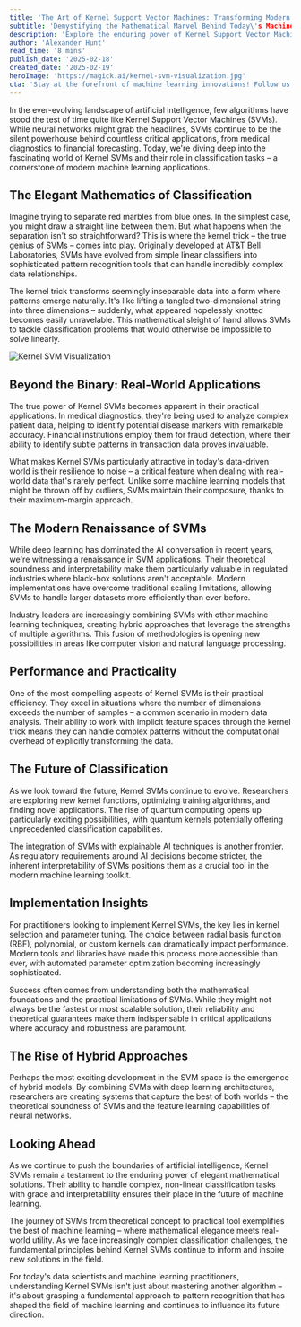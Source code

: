 ```yaml
---
title: 'The Art of Kernel Support Vector Machines: Transforming Modern Classification Tasks'
subtitle: 'Demystifying the Mathematical Marvel Behind Today\'s Machine Learning Success Stories'
description: 'Explore the enduring power of Kernel Support Vector Machines (SVMs) in modern machine learning. From medical diagnostics to financial forecasting, discover how this elegant mathematical approach continues to drive innovation in AI classification tasks, offering unmatched reliability and interpretability in an era dominated by neural networks.'
author: 'Alexander Hunt'
read_time: '8 mins'
publish_date: '2025-02-18'
created_date: '2025-02-19'
heroImage: 'https://magick.ai/kernel-svm-visualization.jpg'
cta: 'Stay at the forefront of machine learning innovations! Follow us on LinkedIn for more in-depth analyses of groundbreaking AI technologies and their real-world applications.'
---
```


In the ever-evolving landscape of artificial intelligence, few algorithms have stood the test of time quite like Kernel Support Vector Machines (SVMs). While neural networks might grab the headlines, SVMs continue to be the silent powerhouse behind countless critical applications, from medical diagnostics to financial forecasting. Today, we're diving deep into the fascinating world of Kernel SVMs and their role in classification tasks – a cornerstone of modern machine learning applications.

## The Elegant Mathematics of Classification

Imagine trying to separate red marbles from blue ones. In the simplest case, you might draw a straight line between them. But what happens when the separation isn't so straightforward? This is where the kernel trick – the true genius of SVMs – comes into play. Originally developed at AT&T Bell Laboratories, SVMs have evolved from simple linear classifiers into sophisticated pattern recognition tools that can handle incredibly complex data relationships.

The kernel trick transforms seemingly inseparable data into a form where patterns emerge naturally. It's like lifting a tangled two-dimensional string into three dimensions – suddenly, what appeared hopelessly knotted becomes easily unravelable. This mathematical sleight of hand allows SVMs to tackle classification problems that would otherwise be impossible to solve linearly.

![Kernel SVM Visualization](https://i.magick.ai/PIXE/1738406181100_magick_img_2.webp)

## Beyond the Binary: Real-World Applications

The true power of Kernel SVMs becomes apparent in their practical applications. In medical diagnostics, they're being used to analyze complex patient data, helping to identify potential disease markers with remarkable accuracy. Financial institutions employ them for fraud detection, where their ability to identify subtle patterns in transaction data proves invaluable.

What makes Kernel SVMs particularly attractive in today's data-driven world is their resilience to noise – a critical feature when dealing with real-world data that's rarely perfect. Unlike some machine learning models that might be thrown off by outliers, SVMs maintain their composure, thanks to their maximum-margin approach.

## The Modern Renaissance of SVMs

While deep learning has dominated the AI conversation in recent years, we're witnessing a renaissance in SVM applications. Their theoretical soundness and interpretability make them particularly valuable in regulated industries where black-box solutions aren't acceptable. Modern implementations have overcome traditional scaling limitations, allowing SVMs to handle larger datasets more efficiently than ever before.

Industry leaders are increasingly combining SVMs with other machine learning techniques, creating hybrid approaches that leverage the strengths of multiple algorithms. This fusion of methodologies is opening new possibilities in areas like computer vision and natural language processing.

## Performance and Practicality

One of the most compelling aspects of Kernel SVMs is their practical efficiency. They excel in situations where the number of dimensions exceeds the number of samples – a common scenario in modern data analysis. Their ability to work with implicit feature spaces through the kernel trick means they can handle complex patterns without the computational overhead of explicitly transforming the data.

## The Future of Classification

As we look toward the future, Kernel SVMs continue to evolve. Researchers are exploring new kernel functions, optimizing training algorithms, and finding novel applications. The rise of quantum computing opens up particularly exciting possibilities, with quantum kernels potentially offering unprecedented classification capabilities.

The integration of SVMs with explainable AI techniques is another frontier. As regulatory requirements around AI decisions become stricter, the inherent interpretability of SVMs positions them as a crucial tool in the modern machine learning toolkit.

## Implementation Insights

For practitioners looking to implement Kernel SVMs, the key lies in kernel selection and parameter tuning. The choice between radial basis function (RBF), polynomial, or custom kernels can dramatically impact performance. Modern tools and libraries have made this process more accessible than ever, with automated parameter optimization becoming increasingly sophisticated.

Success often comes from understanding both the mathematical foundations and the practical limitations of SVMs. While they might not always be the fastest or most scalable solution, their reliability and theoretical guarantees make them indispensable in critical applications where accuracy and robustness are paramount.

## The Rise of Hybrid Approaches

Perhaps the most exciting development in the SVM space is the emergence of hybrid models. By combining SVMs with deep learning architectures, researchers are creating systems that capture the best of both worlds – the theoretical soundness of SVMs and the feature learning capabilities of neural networks.

## Looking Ahead

As we continue to push the boundaries of artificial intelligence, Kernel SVMs remain a testament to the enduring power of elegant mathematical solutions. Their ability to handle complex, non-linear classification tasks with grace and interpretability ensures their place in the future of machine learning.

The journey of SVMs from theoretical concept to practical tool exemplifies the best of machine learning – where mathematical elegance meets real-world utility. As we face increasingly complex classification challenges, the fundamental principles behind Kernel SVMs continue to inform and inspire new solutions in the field.

For today's data scientists and machine learning practitioners, understanding Kernel SVMs isn't just about mastering another algorithm – it's about grasping a fundamental approach to pattern recognition that has shaped the field of machine learning and continues to influence its future direction.